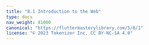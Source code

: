 ```yaml
---
title: "8.1 Introduction to the Web"
type: docs
nav_weight: 81000
canonical: "https://fluttermasterylibrary.com/5/8/1"
license: "© 2023 Tokenizer Inc. CC BY-NC-SA 4.0"
---
```

